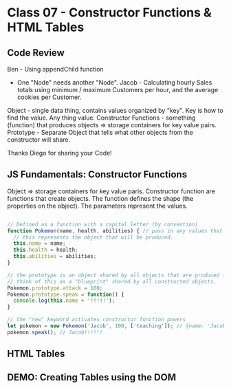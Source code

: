 # Class 07 - Constructor Functions & HTML Tables

## Code Review

Ben - Using appendChild function
 - One "Node" needs another "Node".
Jacob - Calculating hourly Sales totals using minimum / maximum Customers per hour, and the average cookies per Customer.

Object - single data thing, contains values organized by "key". Key is how to find the value.  Any thing value.
Constructor Functions - something (function) that produces objects => storage containers for key value pairs.
Prototype - Separate Object that tells what other objects from the constructor will share.


Thanks Diego for sharing your Code!

## JS Fundamentals: Constructor Functions

Object => storage containers for key value paris.  Constructor function are functions that create objects.  The function defines the shape (the properties on the object).  The parameters represent the values.

```javascript

// Defined as a function with a capital letter (by convention)
function Pokemon(name, health, abilities) { // pass in any values that are not the same between objects created.
  // this represents the object that will be produced.
  this.name = name;
  this.health = health;
  this.abilities = abilities;
}

// the prototype is an object shared by all objects that are produced from the constructor.
// think of this as a "blueprint" shared by all constructed objects.
Pokemon.prototype.attack = 100;
Pokemon.prototype.speak = function() {
  console.log(this.name + '!!!!!');
}

// the "new" keyword activates constructor function powers
let pokemon = new Pokemon('Jacob', 100, ['teaching']); // {name: 'Jacob'}
pokemon.speak(); // Jacob!!!!!!
```

## HTML Tables

## DEMO: Creating Tables using the DOM
